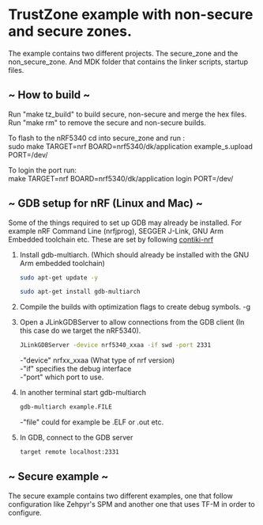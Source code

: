 # TrustZone example with non-secure and secure zones.

The example contains two different projects.
The secure_zone and the non_secure_zone.
And MDK folder that contains the linker scripts, startup files. 


## ~ How to build ~
Run "make tz_build" to build secure, non-secure and merge the hex files. <br />
Run "make rm" to remove the secure and non-secure builds. <br />

To flash to the nRF5340 cd into secure_zone and run : <br />
sudo make TARGET=nrf BOARD=nrf5340/dk/application example_s.upload PORT=/dev/<PORT>

To login the port run: <br />
make TARGET=nrf BOARD=nrf5340/dk/application login PORT=/dev/<PORT>

## ~ GDB setup for nRF (Linux and Mac) ~
Some of the things required to set up GDB may already be installed. For example nRF Command Line (nrfjprog), SEGGER J-Link, GNU Arm Embedded toolchain etc. These are set by following [contiki-nrf](https://github.com/contiki-ng/contiki-ng/wiki/Platform-nrf52840)
 
1. Install gdb-multiarch. (Which should already be installed with the GNU Arm embedded toolchain)
    ```sh
    sudo apt-get update -y
    ```
    ```sh
    sudo apt-get install gdb-multiarch
    ```
2. Compile the builds with optimization flags to create debug symbols. -g
  
3. Open a JLinkGDBServer to allow connections from the GDB client (In this case do we target the nRF5340).
    ```sh
    JLinkGDBServer -device nrf5340_xxaa -if swd -port 2331
    ```
    -"device" nrfxx_xxaa (What type of nrf version)                                 
    -"if" specifies the debug interface                                            
    -"port" which port to use. 

4. In another terminal start gdb-multiarch  
    ```sh
    gdb-multiarch example.FILE
    ```
    -"file" could for example be .ELF or .out etc. 
    
5. In GDB, connect to the GDB server  
    ```sh
    target remote localhost:2331
    ```


## ~ Secure example ~
The secure example contains two different examples, one that follow configuration like Zehpyr's SPM and another one that uses TF-M in order to configure. 

